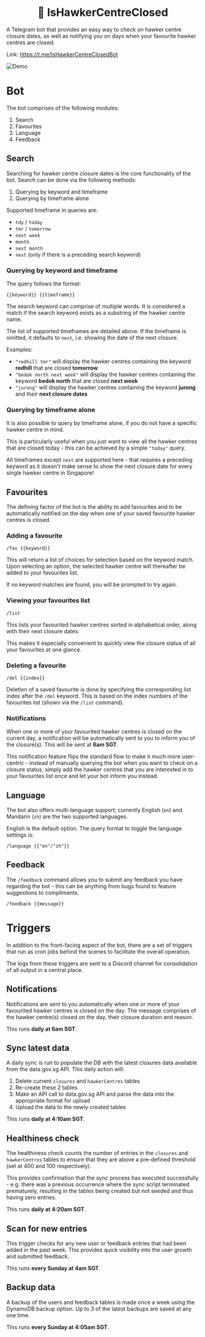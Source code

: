 <div align="center">
  <h1 align="center">🍜 IsHawkerCentreClosed</h1>
</div>

A Telegram bot that provides an easy way to check on hawker centre closure dates, as well as notifying you on days when your favourite hawker centres are closed.

Link: https://t.me/IsHawkerCentreClosedBot

![Demo](assets/demo.gif)

# Bot

The bot comprises of the following modules:

1. Search
2. Favourites
3. Language
4. Feedback

## Search

Searching for hawker centre closure dates is the core functionality of the bot. Search can be done via the following methods:

1. Querying by keyword and timeframe
2. Querying by timeframe alone

Supported timeframe in queries are:

- `tdy` / `today`
- `tmr` / `tomorrow`
- `next week`
- `month`
- `next month`
- `next` (only if there is a preceding search keyword)

### Querying by keyword and timeframe

The query follows the format:

```
{{keyword}} {{timeframe}}
```

The search keyword can comprise of multiple words. It is considered a match if the search keyword exists as a substring of the hawker centre name.

The list of supported timeframes are detailed above. If the timeframe is omitted, it defaults to `next`, i.e. showing the date of the next closure.

Examples:

- `"redhill tmr"` will display the hawker centres containing the keyword **redhill** that are closed **tomorrow**
- `"bedok north next week"` will display the hawker centres containing the keyword **bedok north** that are closed **next week**
- `"jurong"` will display the hawker centres containing the keyword **jurong** and their **next closure dates**

### Querying by timeframe alone

It is also possible to query by timeframe alone, if you do not have a specific hawker centre in mind.

This is particularly useful when you just want to view all the hawker centres that are closed today - this can be achieved by a simple `"today"` query.

All timeframes except `next` are supported here - that requires a preceding keyword as it doesn't make sense to show the next closure date for every single hawker centre in Singapore!

## Favourites

The defining factor of the bot is the ability to add favourites and to be automatically notified on the day when one of your saved favourite hawker centres is closed.

### Adding a favourite

```
/fav {{keyword}}
```

This will return a list of choices for selection based on the keyword match. Upon selecting an option, the selected hawker centre will thereafter be added to your favourites list.

If no keyword matches are found, you will be prompted to try again.

### Viewing your favourites list

```
/list
```

This lists your favourited hawker centres sorted in alphabetical order, along with their next closure dates.

This makes it especially convenient to quickly view the closure status of all your favourites at one glance.

### Deleting a favourite

```
/del {{index}}
```

Deletion of a saved favourite is done by specifying the corresponding list index after the `/del` keyword. This is based on the index numbers of the favourites list (shown via the `/list` command).

### Notifications

When one or more of your favourited hawker centres is closed on the current day, a notification will be automatically sent to you to inform you of the closure(s). This will be sent at **6am SGT**.

This notification feature flips the standard flow to make it much more user-centric - instead of manually querying the bot when you want to check on a closure status, simply add the hawker centres that you are interested in to your favourites list once and let your bot inform you instead.

## Language

The bot also offers multi-language support; currently English (`en`) and Mandarin (`zh`) are the two supported languages.

English is the default option. The query format to toggle the language settings is:

```
/language {{"en"/"zh"}}
```

## Feedback

The `/feedback` command allows you to submit any feedback you have regarding the bot - this can be anything from bugs found to feature suggestions to compliments.

```
/feedback {{message}}
```

# Triggers

In addition to the front-facing aspect of the bot, there are a set of triggers that run as cron jobs behind the scenes to facilitate the overall operation.

The logs from these triggers are sent to a Discord channel for consolidation of all output in a central place.

## Notifications

Notifications are sent to you automatically when one or more of your favourited hawker centres is closed on the day. The message comprises of the hawker centre(s) closed on the day, their closure duration and reason.

This runs **daily at 6am SGT**.

## Sync latest data

A daily sync is run to populate the DB with the latest closures data available from the data.gov.sg API. This daily action will:

1. Delete current `closures` and `hawkerCentres` tables
2. Re-create these 2 tables
3. Make an API call to data.gov.sg API and parse the data into the appropriate format for upload
4. Upload the data to the newly created tables

This runs **daily at 4:10am SGT**.

## Healthiness check

The healthiness check counts the number of entries in the `closures` and `hawkerCentres` tables to ensure that they are above a pre-defined threshold (set at 400 and 100 respectively).

This provides confirmation that the sync process has executed successfully - e.g. there was a previous occurrence where the sync script terminated prematurely, resulting in the tables being created but not seeded and thus having zero entries.

This runs **daily at 4:20am SGT**.

## Scan for new entries

This trigger checks for any new user or feedback entries that had been added in the past week. This provides quick visibility into the user growth and submitted feedback.

This runs **every Sunday at 4am SGT**.

## Backup data

A backup of the users and feedback tables is made once a week using the DynamoDB backup option. Up to 3 of the latest backups are saved at any one time.

This runs **every Sunday at 4:05am SGT**.
